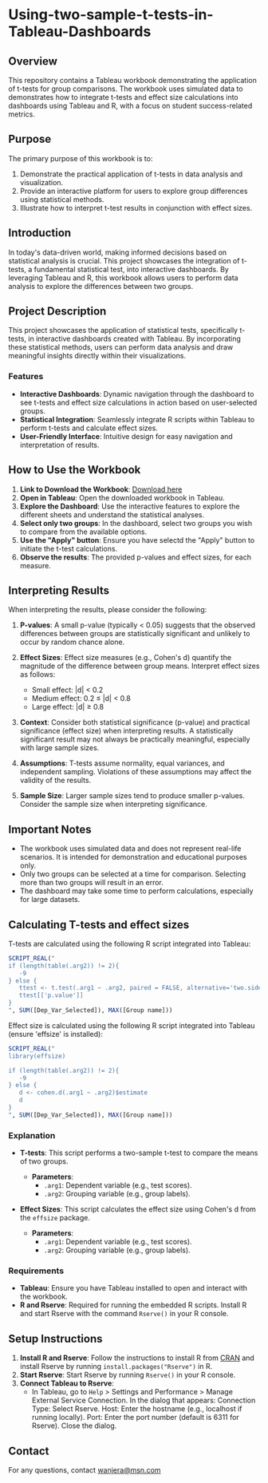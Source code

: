 # Using-two-sample-t-tests-in-Tableau-Dashboards
## Overview
This repository contains a Tableau workbook demonstrating the application of t-tests for group comparisons. The workbook uses simulated data to demonstrates how to integrate t-tests and effect size calculations into dashboards using Tableau and R, with a focus on student success-related metrics.

## Purpose
The primary purpose of this workbook is to:
1. Demonstrate the practical application of t-tests in data analysis and visualization.
2. Provide an interactive platform for users to explore group differences using statistical methods.
3. Illustrate how to interpret t-test results in conjunction with effect sizes.


## Introduction

In today's data-driven world, making informed decisions based on statistical analysis is crucial. This project showcases the integration of t-tests, a fundamental statistical test, into interactive dashboards. By leveraging Tableau and R, this workbook allows users to perform data analysis to explore the differences between two groups.

## Project Description

This project showcases the application of statistical tests, specifically t-tests, in interactive dashboards created with Tableau. By incorporating these statistical methods, users can perform data analysis and draw meaningful insights directly within their visualizations.

### Features
- **Interactive Dashboards**: Dynamic navigation through the dashboard to see t-tests and effect size calculations in action based on user-selected groups.
- **Statistical Integration**: Seamlessly integrate R scripts within Tableau to perform t-tests and calculate effect sizes.
- **User-Friendly Interface**: Intuitive design for easy navigation and interpretation of results.

## How to Use the Workbook

1. **Link to Download the Workbook**:  [Download here](./T-Test%20Grp%20Differences%20Demo.twbx)
2. **Open in Tableau**: Open the downloaded workbook in Tableau.
3. **Explore the Dashboard**: Use the interactive features to explore the different sheets and understand the statistical analyses.
4. **Select only two groups**: In the dashboard, select two groups you wish to compare from the available options.
5. **Use the "Apply" button**: Ensure you have selectd the "Apply" button to initiate the t-test calculations.
6. **Observe the results**: The provided p-values and effect sizes, for each measure.

## Interpreting Results
When interpreting the results, please consider the following:

1. **P-values**: A small p-value (typically < 0.05) suggests that the observed differences between groups are statistically significant and unlikely to occur by random chance alone.

2. **Effect Sizes**: Effect size measures (e.g., Cohen's d) quantify the magnitude of the difference between group means. Interpret effect sizes as follows:
   - Small effect: |d| < 0.2
   - Medium effect: 0.2 ≤ |d| < 0.8
   - Large effect: |d| ≥ 0.8

3. **Context**: Consider both statistical significance (p-value) and practical significance (effect size) when interpreting results. A statistically significant result may not always be practically meaningful, especially with large sample sizes.

4. **Assumptions**: T-tests assume normality, equal variances, and independent sampling. Violations of these assumptions may affect the validity of the results.

5. **Sample Size**: Larger sample sizes tend to produce smaller p-values. Consider the sample size when interpreting significance.

## Important Notes
- The workbook uses simulated data and does not represent real-life scenarios. It is intended for demonstration and educational purposes only.
- Only two groups can be selected at a time for comparison. Selecting more than two groups will result in an error.
- The dashboard may take some time to perform calculations, especially for large datasets.
  

## Calculating T-tests and effect sizes

T-tests are calculated using the following R script integrated into Tableau:

```r
SCRIPT_REAL("
if (length(table(.arg2)) != 2){
   -9
} else {
   ttest <- t.test(.arg1 ~ .arg2, paired = FALSE, alternative='two.sided')
   ttest[['p.value']]
}
", SUM([Dep_Var_Selected]), MAX([Group name]))
```

Effect size is calculated using the following R script integrated into Tableau (ensure 'effsize' is installed):

```r
SCRIPT_REAL("
library(effsize)

if (length(table(.arg2)) != 2){
   -9
} else {
   d <- cohen.d(.arg1 ~ .arg2)$estimate
   d
}
", SUM([Dep_Var_Selected]), MAX([Group name]))
```

### Explanation

- **T-tests**: This script performs a two-sample t-test to compare the means of two groups.
  - **Parameters**:
    - `.arg1`: Dependent variable (e.g., test scores).
    - `.arg2`: Grouping variable (e.g., group labels).

- **Effect Sizes**: This script calculates the effect size using Cohen's d from the `effsize` package.
  - **Parameters**:
    - `.arg1`: Dependent variable (e.g., test scores).
    - `.arg2`: Grouping variable (e.g., group labels).

### Requirements

- **Tableau**: Ensure you have Tableau installed to open and interact with the workbook.
- **R and Rserve**: Required for running the embedded R scripts. Install R and start Rserve with the command `Rserve()` in your R console.

## Setup Instructions

1. **Install R and Rserve**: Follow the instructions to install R from [CRAN](https://cran.r-project.org/) and install Rserve by running `install.packages("Rserve")` in R.
2. **Start Rserve**: Start Rserve by running `Rserve()` in your R console.
3. **Connect Tableau to Rserve**:
   - In Tableau, go to `Help` > Settings and Performance > Manage External Service Connection.
In the dialog that appears:
Connection Type: Select Rserve.
Host: Enter the hostname (e.g., localhost if running locally).
Port: Enter the port number (default is 6311 for Rserve).
Close the dialog.

## Contact
For any questions, contact wanjera@msn.com
